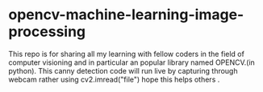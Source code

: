 # opencv-machine-learning-image-processing
This repo is for sharing all my learning with fellow coders in the field of computer visioning and in particular an popular  library  named OPENCV.(in python).
This canny detection code will run live by capturing through webcam rather using cv2.imread("file")
hope this helps others .
